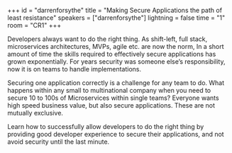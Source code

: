 +++
id = "darrenforsythe"
title = "Making Secure Applications the path of least resistance"
speakers = ["darrenforsythe"]
lightning = false
time = "1"
room = "CR1"
+++

Developers always want to do the right thing. As shift-left, full stack, microservices architectures, MVPs, agile etc. are now the norm, In a short amount of time the skills required to effectively secure applications has grown exponentially.  For years security was someone else’s responsibility, now it is on teams to handle implementations.
 
Securing one application correctly is a challenge for any team to do. What happens within any small to multinational company when you need to secure 10 to 100s of Microservices within single teams? Everyone wants high speed business value, but also secure applications. These are not mutually exclusive.

Learn how to successfully allow developers to do the right thing by providing good developer experience to secure their applications, and not avoid security until the last minute.